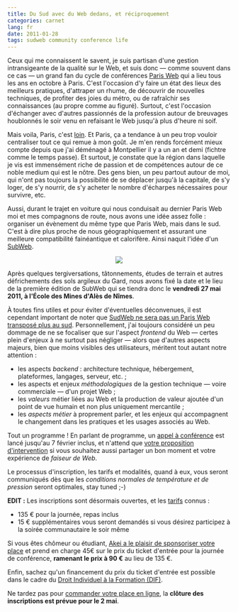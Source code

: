 ```yaml
---
title: Du Sud avec du Web dedans, et réciproquement
categories: carnet
lang: fr
date: 2011-01-28
tags: sudweb community conference life
---
```


Ceux qui me connaissent le savent, je suis partisan d'une gestion intransigeante de la qualité sur le Web, et suis donc&nbsp;— comme souvent dans ce cas&nbsp;— un grand fan du cycle de conférences [Paris&nbsp;Web](http://www.paris-web.fr/) qui a lieu tous les ans en octobre à Paris. C'est l'occasion d'y faire un état des lieux des meilleurs pratiques, d'attraper un rhume, de découvrir de nouvelles techniques, de profiter des joies du métro, ou de rafraîchir ses connaissances (au propre comme au figuré). Surtout, c'est l'occasion d'échanger avec d'autres passionnés de la profession autour de breuvages houblonnés le soir venu en refaisant le Web jusqu'à plus d'heure ni soif.

Mais voila, Paris, c'est [loin](http://blog.breizh.bz/?166-la-france-vue-parles-toulousains-episode-7). Et Paris, ça a tendance à un peu trop vouloir centraliser tout ce qui remue à mon goût. Je m'en rends forcément mieux compte depuis que j'ai déménagé à Montpellier il y a un an et demi (fichtre comme le temps passe). Et surtout, je constate que la région dans laquelle je vis est immensément riche de passion et de compétences autour de ce noble medium qui est le nôtre. Des gens bien, un peu partout autour de moi, qui n'ont pas toujours la possibilité de se déplacer jusqu'à la capitale, de s'y loger, de s'y nourrir, de s'y acheter le nombre d'écharpes nécessaires pour survivre, etc.

Aussi, durant le trajet en voiture qui nous conduisait au dernier Paris&nbsp;Web moi et mes compagnons de route, nous avons une idée assez folle&nbsp;: organiser un évènement du même type que Paris&nbsp;Web, mais dans le sud. C'est à dire plus proche de nous géographiquement et assurant une meilleure compatibilité fainéantique et calorifère. Ainsi naquit l'idée d'un [SubWeb](http://sudweb.fr/).

<div style="text-align:center">
<a href="http://sudweb.fr/"><img src="http://sudweb.fr/img/interface/logo-sudweb.png"/></a>
</div>

Après quelques tergiversations, tâtonnements, études de terrain et autres défrichements des sols argileux du Gard, nous avons fixé la date et le lieu de la première édition de SubWeb qui se tiendra donc le **vendredi 27 mai 2011, à l'École des Mines d'Alès de Nîmes**.

À toutes fins utiles et pour éviter d'éventuelles déconvenues, il est cependant important de noter que [SudWeb ne sera pas un Paris&nbsp;Web transposé plus au sud](http://case.oncle-tom.net/2011/sud-web-2011/). Personnellement, j'ai toujours considéré un peu dommage de ne se focaliser que sur l'aspect *frontend* du Web — certes plein d'enjeux à ne surtout pas négliger — alors que d'autres aspects majeurs, bien que moins visibles des utilisateurs, méritent tout autant notre attention&nbsp;:

* les aspects *backend*&nbsp;: architecture technique, hébergement, plateformes, langages, serveur, etc.&nbsp;;
* les aspects et enjeux *méthodologiques* de la gestion technique&nbsp;— voire commerciale&nbsp;— d'un projet Web&nbsp;;
* les *valeurs* métier liées au Web et la production de valeur ajoutée d'un point de vue humain et non plus uniquement mercantile&nbsp;;
* les *aspects métier* à proprement parler, et les enjeux qui accompagnent le changement dans les pratiques et les usages associés au Web.

Tout un programme&nbsp;! En parlant de programme, un [appel à conférence](http://bit.ly/sudweb-2011-appel-orateurs) est lancé jusqu'au 7 février inclus, et n'attend que [votre proposition d'intervention](http://bit.ly/sudweb-2011-appel-orateurs) si vous souhaitez aussi partager un bon moment et votre expérience de *faiseur de Web*.

Le processus d'inscription, les tarifs et modalités, quand à eux, vous seront communiqués dès que les *conditions normales de température et de pression* seront optimales, stay tuned&nbsp;;-)

**EDIT :** Les inscriptions sont désormais ouvertes, et les [tarifs](http://tickets.web-ux.org/) connus :

* 135 € pour la journée, repas inclus
* 15 € supplémentaires vous seront demandés si vous désirez participez à la soirée communautaire le soir même

Si vous êtes chômeur ou étudiant, [Akei a le plaisir de sponsoriser votre place](http://sudweb.fr/post/15-places-a-tarif-reduit-pour-les-etudiants-et-demandeurs-d-emploi-) et prend en charge 45€ sur le prix du ticket d'entrée pour la journée de conférence, **ramenant le prix à 90 €** au lieu de 135 €.

Enfin, sachez qu'un financement du prix du ticket d'entrée est possible dans le cadre du [Droit Individuel à la Formation (DIF)](http://sudweb.fr/post/Prenez-un-pack-Web-UXSud-Web-et-profitez-du-DIF).

Ne tardez pas pour [commander votre place en ligne](http://tickets.web-ux.org/), la **clôture des inscriptions est prévue pour le 2 mai**.
